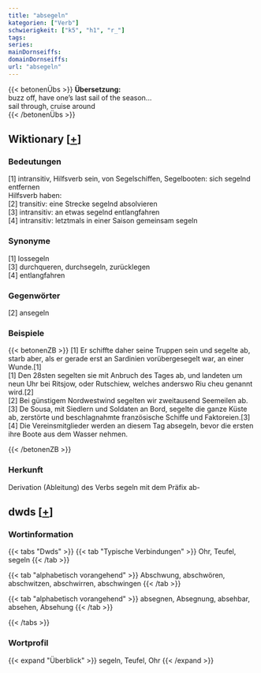 ```yaml
---
title: "absegeln"
kategorien: ["Verb"]
schwierigkeit: ["k5", "h1", "r_"]
tags:
series:
mainDornseiffs:
domainDornseiffs:
url: "absegeln"
---
```


{{< betonenÜbs >}}
**Übersetzung:**  
buzz off, have one’s last sail of the season...  
sail through, cruise around  
{{< /betonenÜbs >}}

## Wiktionary [[+](https://de.wiktionary.org/wiki/absegeln)]

### Bedeutungen
[1] intransitiv, Hilfsverb sein, von Segelschiffen, Segelbooten: sich segelnd entfernen  
Hilfsverb haben:  
[2] transitiv: eine Strecke segelnd absolvieren  
[3] intransitiv: an etwas segelnd entlangfahren  
[4] intransitiv: letztmals in einer Saison gemeinsam segeln  

### Synonyme
[1] lossegeln  
[3] durchqueren, durchsegeln, zurücklegen  
[4] entlangfahren  

### Gegenwörter
[2] ansegeln  

### Beispiele
{{< betonenZB >}}
[1] Er schiffte daher seine Truppen sein und segelte ab, starb aber, als er gerade erst an Sardinien vorübergesegelt war, an einer Wunde.[1]  
[1] Den 28sten segelten sie mit Anbruch des Tages ab, und landeten um neun Uhr bei Ritsjow, oder Rutschiew, welches anderswo Riu cheu genannt wird.[2]  
[2] Bei günstigem Nordwestwind segelten wir zweitausend Seemeilen ab.  
[3] De Sousa, mit Siedlern und Soldaten an Bord, segelte die ganze Küste ab, zerstörte und beschlagnahmte französische Schiffe und Faktoreien.[3]  
[4] Die Vereinsmitglieder werden an diesem Tag absegeln, bevor die ersten ihre Boote aus dem Wasser nehmen.  

{{< /betonenZB >}}
### Herkunft
Derivation (Ableitung) des Verbs segeln mit dem Präfix ab-  



## dwds [[+](https://www.dwds.de/wb/absegeln)]

### Wortinformation
{{< tabs "Dwds" >}}
{{< tab "Typische Verbindungen" >}}
Ohr, Teufel, segeln
{{< /tab >}}

{{< tab "alphabetisch vorangehend" >}}
Abschwung, abschwören, abschwitzen, abschwirren, abschwingen
{{< /tab >}}

{{< tab "alphabetisch vorangehend" >}}
absegnen, Absegnung, absehbar, absehen, Absehung
{{< /tab >}}

{{< /tabs >}}

### Wortprofil
{{< expand "Überblick" >}} segeln, Teufel, Ohr {{< /expand >}}

